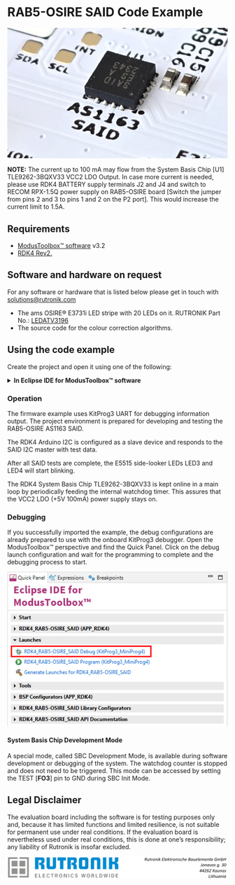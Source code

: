 # RAB5-OSIRE SAID Code Example

<img src="images/said.jpg" style="zoom:90%;" />

**NOTE:**  The current up to 100 mA may flow from the System Basis Chip [U1] TLE9262-3BQXV33 VCC2 LDO Output. In case more current is needed, please use RDK4 BATTERY supply terminals J2 and J4 and switch to RECOM RPX-1.5Q power supply on RAB5-OSIRE board [Switch the jumper from pins 2 and 3 to pins 1 and 2 on the P2 port]. This would increase the current limit to 1.5A.

## Requirements

- [ModusToolbox™ software](https://www.cypress.com/products/modustoolbox-software-environment) v3.2
- [RDK4 Rev2.](https://www.rutronik24.com/product/rutronik/rdk4/20820197.html)

## Software and hardware on request

For any software or hardware that is listed below please get in touch with solutions@rutronik.com

- The ams OSIRE® E3731i LED stripe with 20 LEDs on it. RUTRONIK Part No.: [LEDATV3196](https://www.rutronik24.com/product/ams_osram/osire_e3731i_ledstripe/22814309.html)
- The source code for the colour correction algorithms.

## Using the code example

Create the project and open it using one of the following:

<details><summary><b>In Eclipse IDE for ModusToolbox&trade; software</b></summary>



1. Click the **New Application** link in the **Quick Panel** (or, use **File** > **New** > **ModusToolbox&trade; Application**). This launches the [Project Creator](https://www.infineon.com/ModusToolboxProjectCreator) tool.

2. Pick a RDK4 kit supported by the code example from the PSoC&trade; 4 BSPs list shown in the **Project Creator - Choose Board Support Package (BSP)** dialogue.

   When you select a supported kit, the example is reconfigured automatically to work with the kit. To work with a different supported kit later, use the [Library Manager](https://www.infineon.com/ModusToolboxLibraryManager) to choose the BSP for the supported kit. You can use the Library Manager to select or update the BSP and firmware libraries used in this application. To access the Library Manager, click the link from the **Quick Panel**.

   You can also just start the application creation process again and select a different kit.

   If you want to use the application for a kit not listed here, you may need to update the source files. If the kit does not have the required resources, the application may not work.

3. In the **Project Creator - Select Application** dialogue, choose the RDK4_RAB5-OSIRE_SAID example in the Peripherals category by enabling the checkbox.

4. (Optional) Change the suggested **New Application Name**.

5. The **Application(s) Root Path** defaults to the Eclipse workspace which is usually the desired location for the application. If you want to store the application in a different location, you can change the *Application(s) Root Path* value. Applications that share libraries should be in the same root path.

6. Click **Create** to complete the application creation process.

For more details, see the [Eclipse IDE for ModusToolbox&trade; software user guide](https://www.infineon.com/MTBEclipseIDEUserGuide) (locally available at *{ModusToolbox&trade; software install directory}/docs_{version}/mt_ide_user_guide.pdf*).

</details>

### Operation

The firmware example uses KitProg3 UART for debugging information output. The project environment is prepared for developing and testing the RAB5-OSIRE AS1163 SAID.

The RDK4 Arduino I2C is configured as a slave device and responds to the SAID I2C master with test data.

After all SAID tests are complete, the E5515 side-looker LEDs LED3 and LED4 will start blinking.

The RDK4 System Basis Chip TLE9262-3BQXV33 is kept online in a main loop by periodically feeding the internal watchdog timer. This assures that the VCC2 LDO (+5V 100mA) power supply stays on.

### Debugging

If you successfully imported the example, the debug configurations are already prepared to use with the onboard KitProg3 debugger. Open the ModusToolbox™ perspective and find the Quick Panel. Click on the debug launch configuration and wait for the programming to complete and the debugging process to start.

<img src="images/debug_start.jpg" style="zoom:100%;" />

#### System Basis Chip Development Mode

A special mode, called SBC Development Mode, is available during software development or debugging of the system. The watchdog counter is stopped and does not need to be triggered. This mode can be accessed by setting the TEST [**FO3**] pin to GND during SBC Init Mode.

## Legal Disclaimer

The evaluation board including the software is for testing purposes only and, because it has limited functions and limited resilience, is not suitable for permanent use under real conditions. If the evaluation board is nevertheless used under real conditions, this is done at one’s responsibility; any liability of Rutronik is insofar excluded. 

<img src="images/rutronik_origin_kaunas.png" style="zoom:50%;" />



